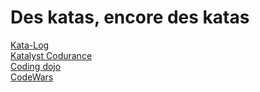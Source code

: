 # Des katas, encore des katas
[Kata-Log](https://kata-log.rocks/tdd) \
[Katalyst Codurance](https://katalyst.codurance.com/browse) \
[Coding dojo](https://codingdojo.org/KataCatalogue/) \
[CodeWars](https://www.codewars.com/kata/search/javascript?q=tdd&&beta=false)